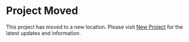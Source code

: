# Project Moved

This project has moved to a new location. Please visit [New Project](https://github.com/StohnCoin-Projects/StohnCoin) for the latest updates and information.
